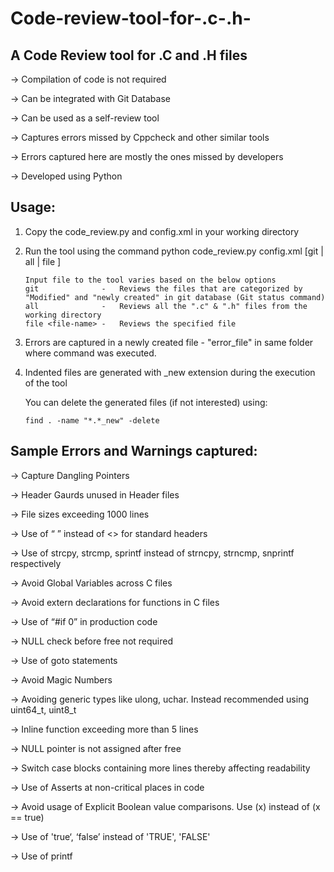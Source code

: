 # Code-review-tool-for-.c-.h-

A Code Review tool for .C and .H files
--------------------------------------

-> Compilation of code is not required

-> Can be integrated with Git Database

-> Can be used as a self-review tool 

-> Captures errors missed by Cppcheck and other similar tools

-> Errors captured here are mostly the ones missed by developers

-> Developed using Python




Usage:
------

1) Copy the code_review.py and config.xml in your working directory

2) Run the tool using the command 
       python code_review.py config.xml  [git | all | file <file-name>]

       Input file to the tool varies based on the below options 
       git              -   Reviews the files that are categorized by "Modified" and "newly created" in git database (Git status command)
       all              -   Reviews all the ".c" & ".h" files from the working directory
       file <file-name> -   Reviews the specified file

3) Errors are captured in a newly created file - "error_file" in same folder where command was executed.

4) Indented files are generated with _new extension during the execution of the tool

   You can delete the generated files (if not interested) using:

       find . -name "*.*_new" -delete


Sample Errors and Warnings captured:
------------------------------------

-> Capture Dangling Pointers

-> Header Gaurds unused in Header files

-> File sizes exceeding 1000 lines

-> Use of  “ ” instead of <> for standard headers

-> Use of strcpy, strcmp, sprintf instead of strncpy, strncmp, snprintf respectively

-> Avoid Global Variables across C files

-> Avoid extern declarations for functions in C files

-> Use of “#if 0” in production code

-> NULL check before free not required

-> Use of goto statements

-> Avoid Magic Numbers

-> Avoiding generic types like ulong, uchar. Instead recommended using uint64_t, uint8_t

-> Inline function exceeding more than 5 lines

-> NULL pointer is not assigned after free

-> Switch case blocks containing more lines thereby affecting readability

-> Use of Asserts at non-critical places in code

-> Avoid usage of Explicit Boolean value comparisons. Use (x) instead of (x == true)

-> Use of 'true‘, ‘false’ instead of 'TRUE', 'FALSE'

-> Use of printf

